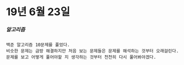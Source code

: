 # 19년 6월 23일

##### 알고리즘
    백준 알고리즘 10문제를 풀었다.
    비슷한 문제는 금방 해결하지만 처음 보는 문제들은 문제를 해석하는 것부터 오래걸린다.
    문제를 보고 어떻게 풀어야할 지 생각하는 것부터 천천히 다시 풀어봐야겠다.
